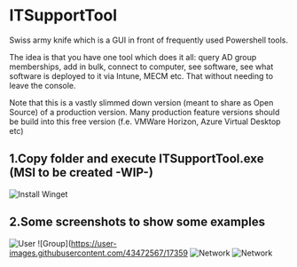 # ITSupportTool
Swiss army knife which is a GUI in front of frequently used Powershell tools.

The idea is that you have one tool which does it all: query AD group memberships, add in bulk, connect to computer, see software, see what software is deployed to it via Intune, MECM etc. 
That without needing to leave the console.

Note that this is a vastly slimmed down version (meant to share as Open Source) of a production version. Many production feature versions should be build into this free version (f.e. VMWare Horizon, Azure Virtual Desktop etc)

1.Copy folder and execute ITSupportTool.exe (MSI to be created -WIP-)
---------------------------------------
![Install Winget](https://user-images.githubusercontent.com/43472567/173589587-7a659428-5aaa-4b47-807d-d954c04d4c6c.png)

2.Some screenshots to show some examples
----------------------------------------
![User](https://user-images.githubusercontent.com/43472567/173591972-be5e2e59-6768-4507-8e72-eeb496468d01.png)
![Group](https://user-images.githubusercontent.com/43472567/17359
![Network](https://user-images.githubusercontent.com/43472567/173592026-42c154a5-86b6-4965-ac3b-1a9824151dd4.png)
![Network](https://user-images.githubusercontent.com/43472567/173592150-d9468e89-8ee5-46b0-b5c9-6a7115b4355a.png)
